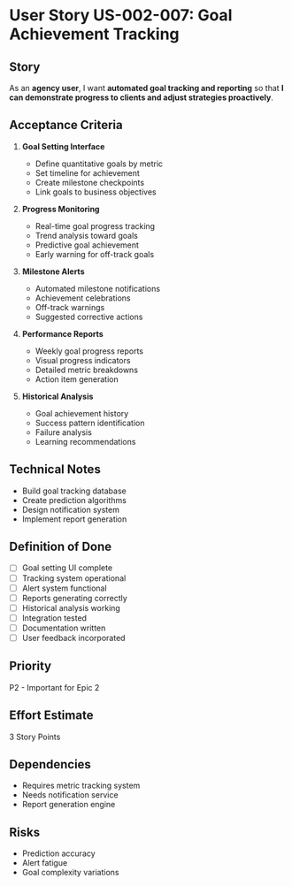 # User Story US-002-007: Goal Achievement Tracking

## Story
As an **agency user**, I want **automated goal tracking and reporting** so that **I can demonstrate progress to clients and adjust strategies proactively**.

## Acceptance Criteria
1. **Goal Setting Interface**
   - Define quantitative goals by metric
   - Set timeline for achievement
   - Create milestone checkpoints
   - Link goals to business objectives

2. **Progress Monitoring**
   - Real-time goal progress tracking
   - Trend analysis toward goals
   - Predictive goal achievement
   - Early warning for off-track goals

3. **Milestone Alerts**
   - Automated milestone notifications
   - Achievement celebrations
   - Off-track warnings
   - Suggested corrective actions

4. **Performance Reports**
   - Weekly goal progress reports
   - Visual progress indicators
   - Detailed metric breakdowns
   - Action item generation

5. **Historical Analysis**
   - Goal achievement history
   - Success pattern identification
   - Failure analysis
   - Learning recommendations

## Technical Notes
- Build goal tracking database
- Create prediction algorithms
- Design notification system
- Implement report generation

## Definition of Done
- [ ] Goal setting UI complete
- [ ] Tracking system operational
- [ ] Alert system functional
- [ ] Reports generating correctly
- [ ] Historical analysis working
- [ ] Integration tested
- [ ] Documentation written
- [ ] User feedback incorporated

## Priority
P2 - Important for Epic 2

## Effort Estimate
3 Story Points

## Dependencies
- Requires metric tracking system
- Needs notification service
- Report generation engine

## Risks
- Prediction accuracy
- Alert fatigue
- Goal complexity variations
